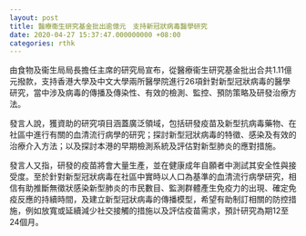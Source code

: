 ```yaml
---
layout: post
title: 醫療衞生研究基金批出逾億元　支持新冠狀病毒醫學研究
date: 2020-04-27 15:37:47.000000000 +08:00
categories: rthk
---
```


由食物及衞生局局長擔任主席的研究局宣布，從醫療衞生研究基金批出合共1.11億元撥款，支持香港大學及中文大學兩所醫學院進行26項針對新型冠狀病毒的醫學研究，當中涉及病毒的傳播及傳染性、有效的檢測、監控、預防策略及研發治療方法。

發言人說，獲資助的研究項目涵蓋廣泛領域，包括研發疫苗及新型抗病毒藥物、在社區中進行有關的血清流行病學的研究；探討新型冠狀病毒的特徵、感染及有效的治療介入方法；以及探討本港的早期檢測系統及評估對新型肺炎的應對措施。

發言人又指，研發的疫苗將會大量生產，並在健康成年自願者中測試其安全性與接受度。至於針對新型冠狀病毒在社區中實時以人口為基準的血清流行病學研究，相信有助推斷無徵狀感染新型肺炎的市民數目、監測群體產生免疫力的出現、確定免疫反應的持續時間，及建立新型冠狀病毒的傳播模型，希望有助制訂相關的防控措施，例如放寬或延續減少社交接觸的措施以及評估疫苗需求，預計研究為期12至24個月。
